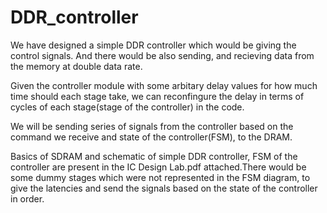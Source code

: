 # DDR_controller

We have designed a simple DDR controller which would be giving the control signals. And there would be also sending, and recieving data from the memory at double data rate.

Given the controller module with some arbitary delay values for how much time should each stage take, we can reconfingure the delay in terms of cycles of each stage(stage of the controller) in the code. 

We will be sending series of signals from the controller based on the command we receive and state of the controller(FSM), to the DRAM. 

Basics of SDRAM and schematic of simple DDR controller, FSM of the controller are present in the IC Design Lab.pdf attached.There would be some dummy stages which were not represented in the FSM diagram, to give the latencies and send the signals based on the state of the controller in order.  

